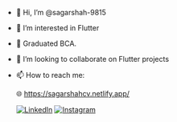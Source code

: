 - 👋 Hi, I’m @sagarshah-9815
- 👀 I’m interested in Flutter 
- 🌱 Graduated BCA.
- 💞️ I’m looking to collaborate on Flutter projects
- 📫 How to reach me:

  🌐 https://sagarshahcv.netlify.app/

  [![LinkedIn](https://img.shields.io/badge/LinkedIn-0077B5?style=for-the-badge&logo=linkedin&logoColor=white)](https://www.linkedin.com/in/sagar-kumar-sahu-teli-3721a9247/)
  [![Instagram](https://img.shields.io/badge/Instagram-E4405F?style=for-the-badge&logo=instagram&logoColor=white)](https://www.instagram.com/sagarshah_im/)

  


<!---
sagarshah-9815/sagarshah-9815 is a ✨ special ✨ repository because its `README.md` (this file) appears on your GitHub profile.
You can click the Preview link to take a look at your changes.
--->

